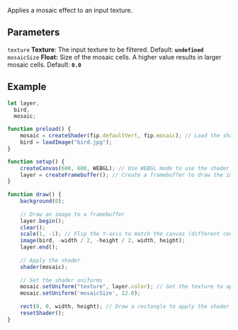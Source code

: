 Applies a mosaic effect to an input texture.

## Parameters
`texture` **Texture**: The input texture to be filtered. Default: **`undefined`**
<br>
`mosaicSize` **Float:** Size of the mosaic cells. A higher value results in larger mosaic cells. Default: **`0.0`**

## Example
```javascript
let layer,
  bird,
  mosaic;

function preload() {
    mosaic = createShader(fip.defaultVert, fip.mosaic); // Load the shader
    bird = loadImage("bird.jpg");
}

function setup() {
    createCanvas(600, 600, WEBGL); // Use WEBGL mode to use the shader
    layer = createFramebuffer(); // Create a framebuffer to draw the image onto (faster p5.js version of createGraphics())
}
  
function draw() {
    background(0);
    
    // Draw an image to a framebuffer 
    layer.begin();
    clear();
    scale(1, -1); // Flip the Y-axis to match the canvas (different coordinate system in framebuffer)
    image(bird, -width / 2, -height / 2, width, height);
    layer.end();
    
    // Apply the shader
    shader(mosaic);
    
    // Set the shader uniforms
    mosaic.setUniform("texture", layer.color); // Set the texture to apply the shader to
    mosaic.setUniform('mosaicSize', 12.0);
    
    rect(0, 0, width, height); // Draw a rectangle to apply the shader to
    resetShader(); 
}
```